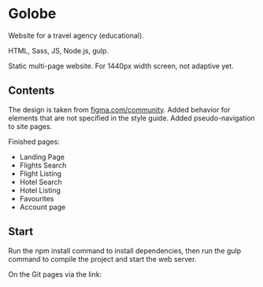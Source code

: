# Golobe
Website for a travel agency (educational).

HTML, Sass, JS, Node.js, gulp.

Static multi-page website. For 1440px width screen, not adaptive yet.

## Contents
The design is taken from [figma.com/community](https://www.figma.com/community/file/1182308758714734501). Added behavior for elements that are not specified in the style guide. Added pseudo-navigation to site pages.

Finished pages:
* Landing Page
* Flights Search
* Flight Listing
* Hotel Search
* Hotel Listing
* Favourites
* Account page

## Start
Run the npm install command to install dependencies, then run the gulp command to compile the project and start the web server. 

On the Git pages via the link: 
